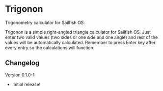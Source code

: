 # Trigonon
Trigonometry calculator for Sailfish OS.

Trigonon is a simple right-angled triangle calculator for Sailfish OS. Just enter two valid values (two sides or one side and one angle) and rest of the values will be automatically calculated. Remember to press Enter key after every entry so the calculations will function.

Changelog
---------

Version 0.1.0-1:
- Initial release!

